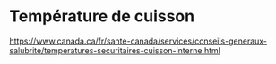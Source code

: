 # Température de cuisson

https://www.canada.ca/fr/sante-canada/services/conseils-generaux-salubrite/temperatures-securitaires-cuisson-interne.html